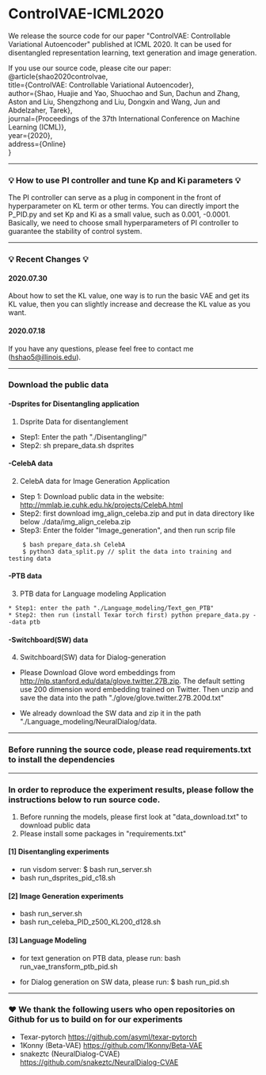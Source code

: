 # ControlVAE-ICML2020
We release the source code for our paper "ControlVAE: Controllable Variational Autoencoder" published at ICML 2020. It can be used for disentangled representation learning, text generation and image generation.

If you use our source code, please cite our paper: <br />
@article{shao2020controlvae, <br />
  title={ControlVAE: Controllable Variational Autoencoder}, <br />
  author={Shao, Huajie and Yao, Shuochao and Sun, Dachun and Zhang, Aston and Liu, Shengzhong and Liu, Dongxin and Wang, Jun and Abdelzaher, Tarek}, <br />
  journal={Proceedings of the 37th International Conference on Machine Learning (ICML)}, <br />
  year={2020},<br />
  address={Online}<br />
}


---
### :bulb: How to use PI controller and tune Kp and Ki parameters :bulb:
The PI controller can serve as a plug in component in the front of hyperparameter on KL term or other terms. You can directly import the P_PID.py and set Kp and Ki as a small value, such as 0.001, -0.0001. Basically, we need to choose small hyperparameters of PI controller to guarantee the stability of control system.

---
### :bulb: Recent Changes :bulb:
#### 2020.07.30
About how to set the KL value, one way is to run the basic VAE and get its KL value, then you can slightly increase and decrease the KL value as you want.
#### 2020.07.18
If you have any questions, please feel free to contact me (hshao5@illinois.edu).

---
### Download the public data
#### -Dsprites for Disentangling application
1. Dsprite Data for disentanglement
  * Step1: Enter the path "./Disentangling/"
  * Step2: sh prepare_data.sh dsprites

#### -CelebA data
2. CelebA data for Image Generation Application
  * Step 1: Download public data in the website: http://mmlab.ie.cuhk.edu.hk/projects/CelebA.html
  * Step2: first download img_align_celeba.zip and put in data directory like below
      ./data/img_align_celeba.zip
  * Step3: Enter the folder "Image_generation", and then run scrip file
  ```
      $ bash prepare_data.sh CelebA
      $ python3 data_split.py // split the data into training and testing data
  ```

#### -PTB data
3. PTB data for Language modeling Application
  ```
  * Step1: enter the path "./Language_modeling/Text_gen_PTB"
  * Step2: then run (install Texar torch first) python prepare_data.py --data ptb
  ```


#### -Switchboard(SW) data
4. Switchboard(SW) data for Dialog-generation
 * Please Download Glove word embeddings from http://nlp.stanford.edu/data/glove.twitter.27B.zip. The default setting use 200 dimension word embedding trained on Twitter.
Then unzip and save the data into the path "./glove/glove.twitter.27B.200d.txt"

 * We already download the SW data and zip it in the path "./Language_modeling/NeuralDialog/data.

---
### Before running the source code, please read requirements.txt to install the dependencies

---
### In order to reproduce the experiment results, please follow the instructions below to run source code. 

  1. Before running the models, please first look at "data_download.txt" to download public data
  2. Please install some packages in "requirements.txt"


#### [1] Disentangling experiments
  * run visdom server: $ bash run_server.sh
  * bash run_dsprites_pid_c18.sh

#### [2] Image Generation experiments
  * bash run_server.sh
  * bash run_celeba_PID_z500_KL200_d128.sh


#### [3] Language Modeling
 * for text generation on PTB data, please run: bash run_vae_transform_ptb_pid.sh

 * for Dialog generation on SW data, please run: $ bash run_pid.sh

---
### :heart: We thank the following users who open repositories on Github for us to build on for our experiments
 * Texar-pytorch https://github.com/asyml/texar-pytorch
 * 1Konny (Beta-VAE) https://github.com/1Konny/Beta-VAE
 * snakeztc (NeuralDialog-CVAE) https://github.com/snakeztc/NeuralDialog-CVAE

